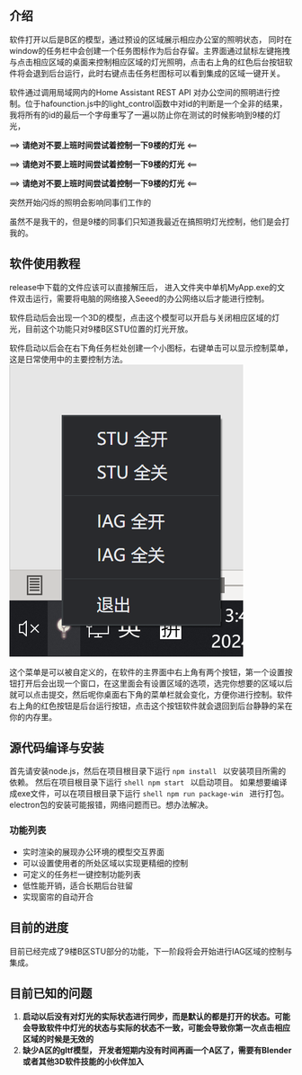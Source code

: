 ## 介绍

软件打开以后是B区的模型，通过预设的区域展示相应办公室的照明状态， 同时在window的任务栏中会创建一个任务图标作为后台存留。主界面通过鼠标左键拖拽与点击相应区域的桌面来控制相应区域的灯光照明，点击右上角的红色后台按钮软件将会退到后台运行，此时右键点击任务栏图标可以看到集成的区域一键开关。

软件通过调用局域网内的Home Assistant REST API 对办公空间的照明进行控制。位于hafounction.js中的light_control函数中对id的判断是一个全非的结果，我将所有的id的最后一个字母重写了一遍以防止你在测试的时候影响到9楼的灯光，

==> **请绝对不要上班时间尝试着控制一下9楼的灯光** <==

==> **请绝对不要上班时间尝试着控制一下9楼的灯光** <==

==> **请绝对不要上班时间尝试着控制一下9楼的灯光** <==

突然开始闪烁的照明会影响同事们工作的

虽然不是我干的，但是9楼的同事们只知道我最近在搞照明灯光控制，他们是会打我的。



## 软件使用教程

release中下载的文件应该可以直接解压后， 进入文件夹中单机MyApp.exe的文件双击运行，需要将电脑的网络接入Seeed的办公网络以后才能进行控制。

软件启动后会出现一个3D的模型，点击这个模型可以开启与关闭相应区域的灯光，目前这个功能只对9楼B区STU位置的灯光开放。

软件启动以后会在右下角任务栏处创建一个小图标，右键单击可以显示控制菜单，这是日常使用中的主要控制方法。![02](.\doc\02.png)

这个菜单是可以被自定义的，在软件的主界面中右上角有两个按钮，第一个设置按钮打开后会出现一个窗口，在这里面会有设置区域的选项，选完你想要的区域以后就可以点击提交，然后呢你桌面右下角的菜单栏就会变化，方便你进行控制。软件右上角的红色按钮是后台运行按钮，点击这个按钮软件就会退回到后台静静的呆在你的内存里。



## 源代码编译与安装

首先请安装node.js，然后在项目根目录下运行
```npm install ```
以安装项目所需的依赖。
然后在项目根目录下运行
```shell npm start ```
以启动项目。
如果想要编译成exe文件，可以在项目根目录下运行
```shell npm run package-win ```
进行打包。 electron包的安装可能报错，网络问题而已。想办法解决。


### 功能列表

- 实时渲染的展现办公环境的模型交互界面
- 可以设置使用者的所处区域以实现更精细的控制
- 可定义的任务栏一键控制功能列表
- 低性能开销，适合长期后台驻留
- 实现窗帘的自动开合

## 目前的进度

目前已经完成了9楼B区STU部分的功能，下一阶段将会开始进行IAG区域的控制与集成。



## 目前已知的问题

1. **启动以后没有对灯光的实际状态进行同步，而是默认的都是打开的状态。可能会导致软件中灯光的状态与实际的状态不一致，可能会导致你第一次点击相应区域的时候是无效的**
2. **缺少A区的gltf模型， 开发者短期内没有时间再画一个A区了，需要有Blender或者其他3D软件技能的小伙伴加入**

